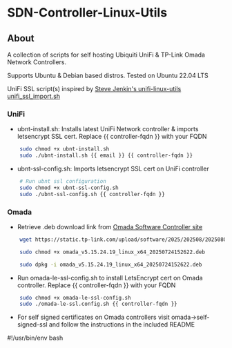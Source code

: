 # SDN-Controller-Linux-Utils

## About 
A collection of scripts for self hosting Ubiquiti UniFi & TP-Link Omada Network Controllers.

Supports Ubuntu & Debian based distros. Tested on Ubuntu 22.04 LTS

UniFi SSL script(s) inspired by [Steve Jenkin's unifi-linux-utils unifi_ssl_import.sh](https://github.com/stevejenkins/unifi-linux-utils)

### UniFi
* ubnt-install.sh: Installs latest UniFi Network controller & imports letsencrypt SSL cert. Replace {{ controller-fqdn }} with your FQDN
```bash
    sudo chmod +x ubnt-install.sh 
    sudo ./ubnt-install.sh {{ email }} {{ controller-fqdn }}
```
* ubnt-ssl-config.sh: Imports letsencrypt SSL cert on UniFi controller
```bash
    # Run ubnt ssl configuration
    sudo chmod +x ubnt-ssl-config.sh
    sudo ./ubnt-ssl-config.sh {{ controller-fqdn }}
```

### Omada
* Retrieve .deb download link from [Omada Software Controller site](https://support.omadanetworks.com/us/product/omada-software-controller/?resourceType=download)
```bash
    wget https://static.tp-link.com/upload/software/2025/202508/20250802/omada_v5.15.24.19_linux_x64_20250724152622.deb

    sudo chmod +x omada_v5.15.24.19_linux_x64_20250724152622.deb

    sudo dpkg -i omada_v5.15.24.19_linux_x64_20250724152622.deb
```

* Run omada-le-ssl-config.sh to install LetsEncrypt cert on Omada controller. Replace {{ controller-fqdn }} with your FQDN
```bash
    sudo chmod +x omada-le-ssl-config.sh
    sudo ./omada-le-ssl.config.sh {{ controller-fqdn }}
```

* For self signed certificates on Omada controllers visit omada->self-signed-ssl and follow the instructions in the included README


#!/usr/bin/env bash






